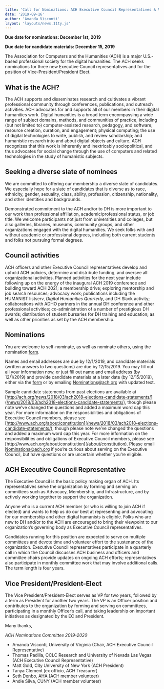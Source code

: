 ```yaml
---
title: 'Call for Nominations: ACH Executive Council Representatives & Vice-President/President-Elect'
date: '2019-09-16'
author: 'Amanda Visconti'
layout: 'layouts/news.11ty.js'
---
```

**Due date for nominations: December 1st, 2019**

**Due date for candidate materials: December 15, 2019**

The Association for Computers and the Humanities (ACH) is a major U.S.-based professional society for the digital humanities. The ACH seeks nominations for three new Executive Council representatives and for the position of Vice-President/President Elect.

## What is the ACH?

The ACH supports and disseminates research and cultivates a vibrant professional community through conferences, publications, and outreach activities. ACH advocates for and supports all of our members in their digital humanities work. Digital humanities is a broad term encompassing a wide range of subject domains, methods, and communities of practice, including (but not limited to) computer-assisted research, pedagogy, and software; resource creation, curation, and engagement; physical computing; the use of digital technologies to write, publish, and review scholarship; and humanistic research into and about digital objects and culture. ACH recognizes that this work is inherently and inextricably sociopolitical, and thus advocates for social change through the use of computers and related technologies in the study of humanistic subjects.

## Seeking a diverse slate of nominees

We are committed to offering our membership a diverse slate of candidates. We especially hope for a slate of candidates that is diverse as to race, ethnicity, gender, sexuality, class, ability, profession, citizenship, nationality, and other identities and backgrounds.

Demonstrated commitment to the ACH and/or to DH is more important to our work than professional affiliation, academic/professional status, or job title. We welcome participants not just from universities and colleges, but also galleries, libraries, museums, community groups, and other organizations engaged with the digital humanities. We seek folks with and without academic or professional degrees, including both current students and folks not pursuing formal degrees.

## Council activities

ACH officers and other Executive Council representatives develop and uphold ACH policies, determine and distribute funding, and oversee all organizational activities. Planned activities for the next year include following up on the energy of the inaugural ACH 2019 conference and building toward ACH 2021; a membership drive; exploring mentorship and job search resources; advocacy work; publications including the HUMANIST listserv, *Digital Humanities Quarterly*, and DH Slack activity; collaborations with ADHO partners in the annual DH conference and other professional activities; co-­administration of a number of prestigious DH awards; distribution of student bursaries for DH training and education; as well as other priorities as set by the ACH membership.

## Nominations

You are welcome to self-nominate, as well as nominate others, using the nomination [form](https://forms.gle/fPvkiF4C3jxC6Gkv6).

Names and email addresses are due by 12/1/2019, and candidate materials (written answers to two questions) are due by 12/15/2019. You may fill out all your information now, or just fill out name and email address (by 12/1/2019) and provide candidate materials at a later date (by 12/15/2019), either via the [form](https://forms.gle/fPvkiF4C3jxC6Gkv6) or by emailing Nominations@ach.org with updated text.

Sample candidate statements from past elections are available at [http://ach.org/news/2018/03/ach2018-elections-candidate-statements/](/news/2018/03/ach2018-elections-candidate-statements/), though please note we’ve changed the questions and added a maximum word cap this year. For more information on the responsibilities and obligations of Executive Council members, please see [http://www.ach.org/about/constitution](/news/2018/03/ach2018-elections-candidate-statements/), though please note we’ve changed the questions and added a maximum word cap this year. For more information on the responsibilities and obligations of Executive Council members, please see [http://www.ach.org/about/constitution](/about/constitution). Please email Nominations@ach.org if you’re curious about serving on the Executive Council, but have questions or are uncertain whether you’re eligible.

## ACH Executive Council Representative

The Executive Council is the basic policy making organ of ACH. Its representatives serve the organization by forming and serving on committees such as Advocacy, Membership, and Infrastructure, and by actively working together to support the organization.

Anyone who is a current ACH member (or who is willing to join ACH if elected) and wants to help us do our best at representing and advocating for our membership and other digital humanists is eligible. Folks who are new to DH and/or to the ACH are encouraged to bring their viewpoint to our organization’s governing body as Executive Council representatives.

Candidates running for this position are expected to serve on multiple committees and devote time and volunteer effort to the sustenance of the organization. Executive Council representatives participate in a quarterly call in which the Council discusses ACH business and officers and committee chairs provide updates on ongoing ACH efforts; representatives also participate in monthly committee work that may involve additional calls. The term length is four years.

## Vice President/President-Elect

The Vice President/President-Elect serves as VP for two years, followed by a term as President for another two years. The VP is an Officer position and contributes to the organization by forming and serving on committees, participating in a monthly Officer’s call, and taking leadership on important initiatives as designated by the EC and President.

Many thanks,

*ACH Nominations Committee 2019-2020*

- Amanda Visconti, University of Virginia (Chair, ACH Executive Council Representative)
- Thomas Padilla, OCLC Research and University of Nevada Las Vegas (ACH Executive Council Representative)
- Matt Gold, City University of New York (ACH President)
- Tanya Clement (ex officio, ACH Treasurer)
- Seth Denbo, AHA (ACH member volunteer)
- Andie Silva, CUNY (ACH member volunteer)

